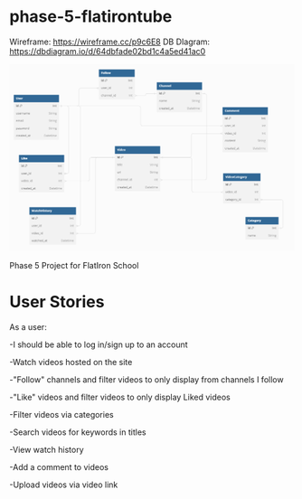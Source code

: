 # phase-5-flatirontube

Wireframe: https://wireframe.cc/p9c6E8
DB DIagram: https://dbdiagram.io/d/64dbfade02bd1c4a5ed41ac0

![DB Diagram](chrome_nX0G9mAXWB.png)

Phase 5 Project for FlatIron School

# User Stories

As a user: 

-I should be able to log in/sign up to an account

-Watch videos hosted on the site

-"Follow" channels and filter videos to only display from channels I follow

-"Like" videos and filter videos to only display Liked videos

-Filter videos via categories

-Search videos for keywords in titles

-View watch history

-Add a comment to videos

-Upload videos via video link
